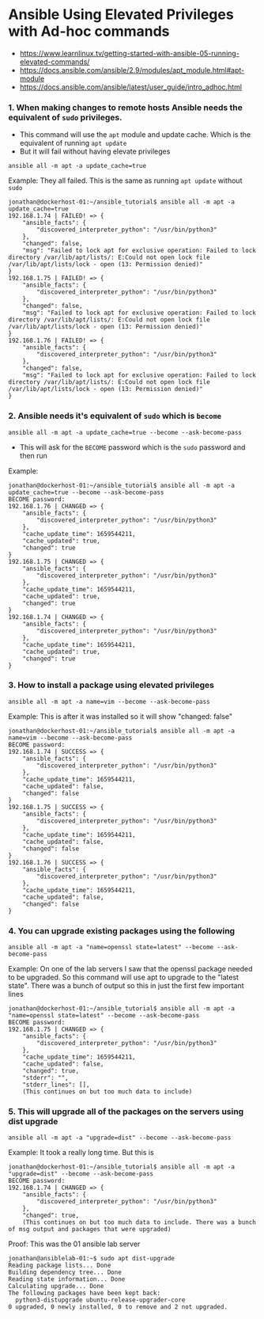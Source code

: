 # Ansible Using Elevated Privileges with Ad-hoc commands

- https://www.learnlinux.tv/getting-started-with-ansible-05-running-elevated-commands/
- https://docs.ansible.com/ansible/2.9/modules/apt_module.html#apt-module
- https://docs.ansible.com/ansible/latest/user_guide/intro_adhoc.html

### 1. When making changes to remote hosts Ansible needs the equivalent of `sudo` privileges. 

- This command will use the `apt` module and update cache. Which is the equivalent of running `apt update` 
- But it will fail without having elevate privileges

```
ansible all -m apt -a update_cache=true
```

Example: They all failed. This is the same as running `apt update` without `sudo`

```
jonathan@dockerhost-01:~/ansible_tutorial$ ansible all -m apt -a update_cache=true
192.168.1.74 | FAILED! => {
    "ansible_facts": {
        "discovered_interpreter_python": "/usr/bin/python3"
    },
    "changed": false,
    "msg": "Failed to lock apt for exclusive operation: Failed to lock directory /var/lib/apt/lists/: E:Could not open lock file /var/lib/apt/lists/lock - open (13: Permission denied)"
}
192.168.1.75 | FAILED! => {
    "ansible_facts": {
        "discovered_interpreter_python": "/usr/bin/python3"
    },
    "changed": false,
    "msg": "Failed to lock apt for exclusive operation: Failed to lock directory /var/lib/apt/lists/: E:Could not open lock file /var/lib/apt/lists/lock - open (13: Permission denied)"
}
192.168.1.76 | FAILED! => {
    "ansible_facts": {
        "discovered_interpreter_python": "/usr/bin/python3"
    },
    "changed": false,
    "msg": "Failed to lock apt for exclusive operation: Failed to lock directory /var/lib/apt/lists/: E:Could not open lock file /var/lib/apt/lists/lock - open (13: Permission denied)"
}
```

### 2. Ansible needs it's equivalent of `sudo` which is `become`

```
ansible all -m apt -a update_cache=true --become --ask-become-pass
```

- This will ask for the `BECOME` password which is the `sudo` password and then run

Example:

```
jonathan@dockerhost-01:~/ansible_tutorial$ ansible all -m apt -a update_cache=true --become --ask-become-pass
BECOME password:
192.168.1.76 | CHANGED => {
    "ansible_facts": {
        "discovered_interpreter_python": "/usr/bin/python3"
    },
    "cache_update_time": 1659544211,
    "cache_updated": true,
    "changed": true
}
192.168.1.75 | CHANGED => {
    "ansible_facts": {
        "discovered_interpreter_python": "/usr/bin/python3"
    },
    "cache_update_time": 1659544211,
    "cache_updated": true,
    "changed": true
}
192.168.1.74 | CHANGED => {
    "ansible_facts": {
        "discovered_interpreter_python": "/usr/bin/python3"
    },
    "cache_update_time": 1659544211,
    "cache_updated": true,
    "changed": true
}
```

### 3. How to install a package using elevated privileges

```
ansible all -m apt -a name=vim --become --ask-become-pass
```

Example: This is after it was installed so it will show "changed: false"

```
jonathan@dockerhost-01:~/ansible_tutorial$ ansible all -m apt -a name=vim --become --ask-become-pass
BECOME password:
192.168.1.74 | SUCCESS => {
    "ansible_facts": {
        "discovered_interpreter_python": "/usr/bin/python3"
    },
    "cache_update_time": 1659544211,
    "cache_updated": false,
    "changed": false
}
192.168.1.75 | SUCCESS => {
    "ansible_facts": {
        "discovered_interpreter_python": "/usr/bin/python3"
    },
    "cache_update_time": 1659544211,
    "cache_updated": false,
    "changed": false
}
192.168.1.76 | SUCCESS => {
    "ansible_facts": {
        "discovered_interpreter_python": "/usr/bin/python3"
    },
    "cache_update_time": 1659544211,
    "cache_updated": false,
    "changed": false
}
```


### 4. You can upgrade existing packages using the following

```
ansible all -m apt -a "name=openssl state=latest" --become --ask-become-pass
```

Example: On one of the lab servers I saw that the openssl package needed to be upgraded. So this command will use apt to upgrade to the "latest state". There was a bunch of output so this in just the first few important lines

```
jonathan@dockerhost-01:~/ansible_tutorial$ ansible all -m apt -a "name=openssl state=latest" --become --ask-become-pass
BECOME password:
192.168.1.75 | CHANGED => {
    "ansible_facts": {
        "discovered_interpreter_python": "/usr/bin/python3"
    },
    "cache_update_time": 1659544211,
    "cache_updated": false,
    "changed": true,
    "stderr": "",
    "stderr_lines": [],
	(This continues on but too much data to include)
```


### 5. This will upgrade all of the packages on the servers using dist upgrade

```
ansible all -m apt -a "upgrade=dist" --become --ask-become-pass
```

Example: It took a really long time. But this is 

```
jonathan@dockerhost-01:~/ansible_tutorial$ ansible all -m apt -a "upgrade=dist" --become --ask-become-pass
BECOME password:
192.168.1.74 | CHANGED => {
    "ansible_facts": {
        "discovered_interpreter_python": "/usr/bin/python3"
    },
    "changed": true,
	(This continues on but too much data to include. There was a bunch of msg output and packages that were upgraded)
```

Proof: This was the 01 ansible lab server

```
jonathan@ansiblelab-01:~$ sudo apt dist-upgrade
Reading package lists... Done
Building dependency tree... Done
Reading state information... Done
Calculating upgrade... Done
The following packages have been kept back:
  python3-distupgrade ubuntu-release-upgrader-core
0 upgraded, 0 newly installed, 0 to remove and 2 not upgraded.
```
